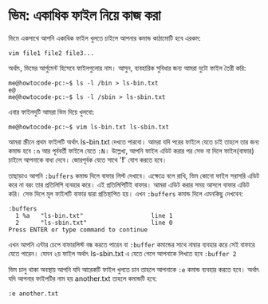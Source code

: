 # ভিম: একাধিক ফাইল নিয়ে কাজ করা

ভিমে একসাথে আপনি একাধিক ফাইল খুলতে চাইলে আপনার কমান্ড কাঠামোটি হবে এরকম:

```text
vim file1 file2 file3...
```

অর্থাৎ, ভিমের আর্গুমেন্ট হিসেবে ফাইলগুলোর নাম। আসুন, ব্যবহারিক সুবিধার জন্য আমরা দুটো ফাইল তৈরী করি:

```text
me@howtocode-pc:~$ ls -l /bin > ls-bin.txt                                         e@
me@howtocode-pc:~$ ls -l /sbin > ls-sbin.txt
```

এবার ফাইলদুটি আমরা ভিম দিয়ে খুলবো:

```text
me@howtocode-pc:~$ vim ls-bin.txt ls-sbin.txt
```

আমরা স্ক্রীনে প্রথম ফাইলটি অর্থাৎ ls-bin.txt দেখতে পারবো। আমরা যদি পরের ফাইলে যেতে চাই তাহলে তার জন্য কমান্ড হবে `:n` আর পূর্ববর্তী ফাইলে যেতে `:N`। উল্লেখ্য, আপনি ফাইল এডিট করার পর সেভ না দিলে ফাইল\(বাফার\) চাইলে আপনাকে বাধা দেবে। জোরপূর্বক যেতে সাথে '**!**' যোগ করতে হবে।

তাছাড়াও আপনি `:buffers` কমান্ড দিলে বাফার লিস্ট দেখাবে। এক্ষেত্রে বলে রাখি, ভিম কোনো ফাইল সরাসরি এডিট করে না বরং তার প্রতিলিপি ব্যবহার করে। এই প্রতিলিপিটিই বাফার। আমরা এডিট করার সময় আসলে বাফার এডিট করি। সেভ দিলে মূল ফাইলটি বাফার দ্বারা প্রতিস্থাপিত হয়। এখন `:buffers` কমান্ড দিলে এমনকিছু দেখবেন:

```text
:buffers
  1 %a   "ls-bin.txt"                   line 1
  2      "ls-sbin.txt"                  line 0
Press ENTER or type command to continue
```

এখন আপনি এন্টার চেপে বাফারলিস্ট বন্ধ করতে পারেন বা `:buffer` কমান্ডের সাথে নাম্বার ব্যবহার করে সেই বাফারে যেতে পারেন। যেমন ২য় ফাইল অর্থাৎ ls-sbin.txt এ যেতে গেলে আপনাকে লিখতে হবে `:buffer 2`

ভিম চালু থাকা অবস্থায় আপনি যদি আরেকটি ফাইল খুলতে চান তাহলে আপনাকে `:e` কমান্ড ব্যবহার করতে হবে। অর্থাৎ যদি আপনার ফাইলটির নাম হয় another.txt তাহলে কমান্ডটি হবে:

```text
:e another.txt
```

